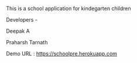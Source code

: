  This is a school application for kindegarten children
 
 
Developers -
 
 Deepak A
 
 Praharsh Tarnath
 
 
 Demo URL : https://schoolpre.herokuapp.com
